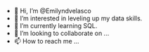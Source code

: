 - 👋 Hi, I’m @Emilyndvelasco
- 👀 I’m interested in leveling up my data skills.
- 🌱 I’m currently learning SQL. 
- 💞️ I’m looking to collaborate on ...
- 📫 How to reach me ...

<!---
Emilyndvelasco/Emilyndvelasco is a ✨ special ✨ repository because its `README.md` (this file) appears on your GitHub profile.
You can click the Preview link to take a look at your changes.
--->
